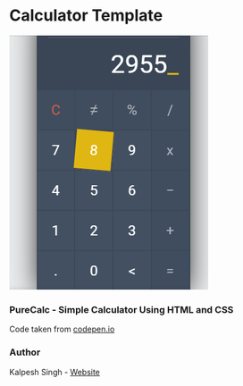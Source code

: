 # Calculator Template

![CalcScreenshot](https://github.com/mleitejunior/projects-html-css-templates/blob/master/beginner/calculator/calculator.png)

### PureCalc - Simple Calculator Using HTML and CSS

Code taken from [codepen.io](https://codepen.io/kalpeshsingh/pen/wMNpLp)

### Author

Kalpesh Singh - [Website](https://codepen.io/kalpeshsingh)
